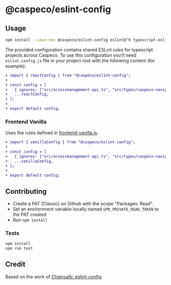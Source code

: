# @caspeco/eslint-config

## Usage

```bash
npm install --save-dev @caspeco/eslint-config eslint@^9 typescript-eslint@^8 @typescript-eslint/parser@^8 @typescript-eslint/eslint-plugin@^8 eslint-config-prettier@^9 eslint-plugin-check-file@^2.8.0 @eslint/js@^9
```

The provided configuration contains shared ESLint rules for typescript projects across Caspeco. To use this configuration you'll need `eslint.config.js` file in your project root with the following content (for example):

```diff
+ import { reactConfig } from "@caspeco/eslint-config";
+
+ const config = [
+ 	{ ignores: ["src/accessmanagement-api.ts", "src/types/caspeco-navigation"] },
+ 	...reactConfig,
+ ];
+
+ export default config;
```

### Frontend Vanilla

Uses the rules defined in [frontend-vanilla.js](frontend-vanilla.js).

```diff
+ import { vanillaConfig } from "@caspeco/eslint-config";
+
+ const config = [
+ 	{ ignores: ["src/accessmanagement-api.ts", "src/types/caspeco-navigation"] },
+ 	...vanillaConfig,
+ ];
+
+ export default config;
```

## Contributing

- Create a PAT (Classic) on Github with the scope "Packages: Read".
- Set an environment variable locally named `GPR_PRIVATE_READ_TOKEN` to the PAT created
- Run `npm install`

### Tests

```bash
npm install
npm run test
```

## Credit

Based on the work of [Chainsafe: eslint-config](https://github.com/ChainSafe/eslint-config)
